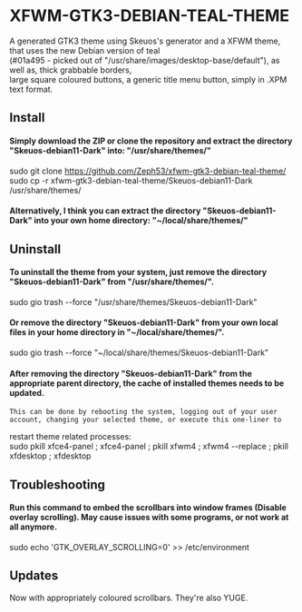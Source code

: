 # XFWM-GTK3-DEBIAN-TEAL-THEME  

A generated GTK3 theme using Skeuos's generator and a XFWM theme, that uses the new Debian version of teal  
(#01a495 - picked out of "/usr/share/images/desktop-base/default"), as well as, thick grabbable borders,  
large square coloured buttons, a generic title menu button, simply in .XPM text format.  

## Install  
#### Simply download the ZIP or clone the repository and extract the directory "Skeuos-debian11-Dark" into: "/usr/share/themes/"  
sudo git clone https://github.com/Zeph53/xfwm-gtk3-debian-teal-theme/  
sudo cp -r xfwm-gtk3-debian-teal-theme/Skeuos-debian11-Dark /usr/share/themes/  
#### Alternatively, I think you can extract the directory "Skeuos-debian11-Dark" into your own home directory: "~/local/share/themes/"  

## Uninstall  
#### To uninstall the theme from your system, just remove the directory "Skeuos-debian11-Dark" from "/usr/share/themes/".  
sudo gio trash --force "/usr/share/themes/Skeuos-debian11-Dark"  
#### Or remove the directory "Skeuos-debian11-Dark" from your own local files in your home directory in "~/local/share/themes/".  
sudo gio trash --force "~/local/share/themes/Skeuos-debian11-Dark"  

#### After removing the directory "Skeuos-debian11-Dark" from the appropriate parent directory, the cache of installed themes needs to be updated.  
    This can be done by rebooting the system, logging out of your user account, changing your selected theme, or execute this one-liner to  
restart theme related processes:  
sudo pkill xfce4-panel ; xfce4-panel ; pkill xfwm4 ; xfwm4 --replace ; pkill xfdesktop ; xfdesktop

## Troubleshooting  
#### Run this command to embed the scrollbars into window frames (Disable overlay scrolling). May cause issues with some programs, or not work at all anymore.  
sudo echo 'GTK_OVERLAY_SCROLLING=0' >> /etc/environment  

## Updates  
Now with appropriately coloured scrollbars. They're also YUGE.  
